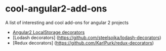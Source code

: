 # cool-angular2-add-ons
A list of interesting and cool add-ons for angular 2 projects


- [Angular2 LocalStorage decorators](https://github.com/marcj/angular2-localstorage)
- [Lodash decorators] (https://github.com/steelsojka/lodash-decorators)
- [Redux decorators] (https://github.com/KarlPurk/redux-decorators)

